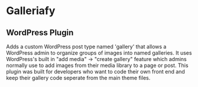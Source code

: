 # Galleriafy
## WordPress Plugin ##
Adds a custom WordPress post type named 'gallery' that allows a WordPress admin to organize groups of images into named galleries.  It uses WordPress's built in "add media" -> "create gallery" feature which admins normally use to add images from their media library to a page or post.  This plugin was built for developers who want to code their own front end and keep their gallery code seperate from the main theme files.


